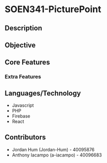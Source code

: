# SOEN341-PicturePoint

## Description
## Objective
## Core Features
### Extra Features
## Languages/Technology
- Javascript
- PHP
- Firebase
- React
## Contributors
- Jordan Hum (Jordan-Hum) - 40095876
- Anthony Iacampo (a-iacampo) - 40096683